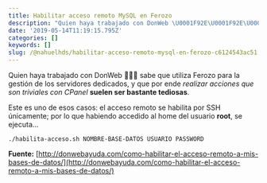 ```yaml
---
title: Habilitar acceso remoto MySQL en Ferozo
description: "Quien haya trabajado con DonWeb \U0001F92E\U0001F92E\U0001F92E sabe que utiliza Ferozo para la gestión de los servidores dedicados, y que por ende realizar…"
date: '2019-05-14T11:19:15.795Z'
categories: []
keywords: []
slug: /@nahuelhds/habilitar-acceso-remoto-mysql-en-ferozo-c6124543ac51
---
```


Quien haya trabajado con DonWeb 🤮🤮🤮 sabe que utiliza Ferozo para la gestión de los servidores dedicados, y que por ende _realizar acciones que son triviales con CPanel_ **suelen ser bastante tediosas**.

Este es uno de esos casos: el acceso remoto se habilita por SSH únicamente; por lo que habiendo accedido al home del usuario **root**, se ejecuta…

```
./habilita-acceso.sh NOMBRE-BASE-DATOS USUARIO PASSWORD
```

**Fuente:** [http://donwebayuda.com/como-habilitar-el-acceso-remoto-a-mis-bases-de-datos/](http://donwebayuda.com/como-habilitar-el-acceso-remoto-a-mis-bases-de-datos/)